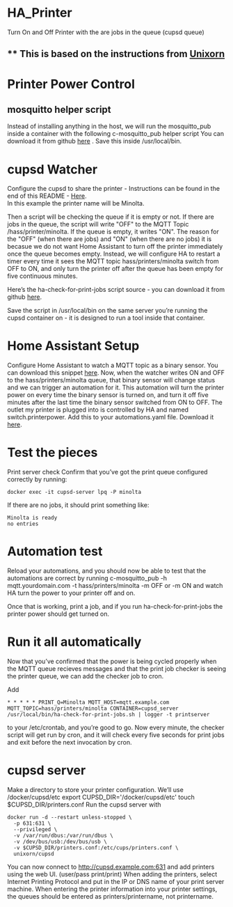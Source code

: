 # HA_Printer
Turn On and Off Printer with the are jobs in the queue (cupsd queue)

## ** This is based on the instructions from [Unixorn](https://unixorn.github.io/post/home-assistant-printer-power-management/)

# Printer Power Control
## mosquitto helper script

Instead of installing anything in the host, we will run the mosquitto_pub inside a container with the following c-mosquitto_pub helper script
You can download it from github [here](https://github.com/thiagobruch/HA_Printer/blob/main/c-mosquitto_pub) . 
Save this inside /usr/local/bin.

# cupsd Watcher
Configure the cupsd to share the printer - Instructions can be found in the end of this README - [Here](https://github.com/thiagobruch/HA_Printer/tree/main?tab=readme-ov-file#cupsd-server).<BR>
In this example the printer name will be Minolta.<BR>

Then a script will be checking the queue if it is empty or not. If there are jobs in the queue, the script will write "OFF" to the MQTT Topic /hass/printer/minolta. If the queue is empty, it writes "ON".
The reason for the "OFF" (when there are jobs) and "ON" (when there are no jobs) it is becasue we do not want Home Assistant to turn off the printer immediately once the queue becomes empty.
Instead, we will configure HA to restart a timer every time it sees the MQTT topic hass/printers/minolta switch from OFF to ON, and only turn the printer off after the queue has been empty for five continuous minutes.

Here’s the ha-check-for-print-jobs script source - you can download it from github [here](https://github.com/thiagobruch/HA_Printer/blob/main/ha-check-for-print-jobs.sh).

Save the script in /usr/local/bin on the same server you’re running the cupsd container on - it is designed to run a tool inside that container.

# Home Assistant Setup
Configure Home Assistant to watch a MQTT topic as a binary sensor. You can download this snippet [here](https://github.com/thiagobruch/HA_Printer/blob/main/printer-binary-sensor.yaml).
Now, when the watcher writes ON and OFF to the hass/printers/minolta queue, that binary sensor will change status and we can trigger an automation for it.
This automation will turn the printer power on every time the binary sensor is turned on, and turn it off five minutes after the last time the binary sensor switched from ON to OFF.
The outlet my printer is plugged into is controlled by HA and named switch.printerpower.
Add this to your automations.yaml file. Download it [here](https://github.com/thiagobruch/HA_Printer/blob/main/printer-automations.yaml).

# Test the pieces
Print server check
Confirm that you’ve got the print queue configured correctly by running:
```
docker exec -it cupsd-server lpq -P minolta
```
If there are no jobs, it should print something like:
```
Minolta is ready
no entries
```
# Automation test
Reload your automations, and you should now be able to test that the automations are correct by running c-mosquitto_pub -h mqtt.yourdomain.com -t hass/printers/minolta -m OFF or -m ON and watch HA turn the power to your printer off and on.

Once that is working, print a job, and if you run ha-check-for-print-jobs the printer power should get turned on.

# Run it all automatically
Now that you’ve confirmed that the power is being cycled properly when the MQTT queue recieves messages and that the print job checker is seeing the printer queue, we can add the checker job to cron.

Add
```
* * * * * PRINT_Q=Minolta MQTT_HOST=mqtt.example.com MQTT_TOPIC=hass/printers/minolta CONTAINER=cupsd_server /usr/local/bin/ha-check-for-print-jobs.sh | logger -t printserver
```
to your /etc/crontab, and you’re good to go. Now every minute, the checker script will get run by cron, and it will check every five seconds for print jobs and exit before the next invocation by cron.

# cupsd server
Make a directory to store your printer configuration. We’ll use /docker/cupsd/etc
export CUPSD_DIR='/docker/cupsd/etc'
touch $CUPSD_DIR/printers.conf
Run the cupsd server with
```
docker run -d --restart unless-stopped \
  -p 631:631 \
  --privileged \
  -v /var/run/dbus:/var/run/dbus \
  -v /dev/bus/usb:/dev/bus/usb \
  -v $CUPSD_DIR/printers.conf:/etc/cups/printers.conf \
  unixorn/cupsd
```
You can now connect to http://cupsd.example.com:631 and add printers using the web UI. (user/pass print/print)
When adding the printers, select Internet Printing Protocol and put in the IP or DNS name of your print server machine.
When entering the printer information into your printer settings, the queues should be entered as printers/printername, not printername.
